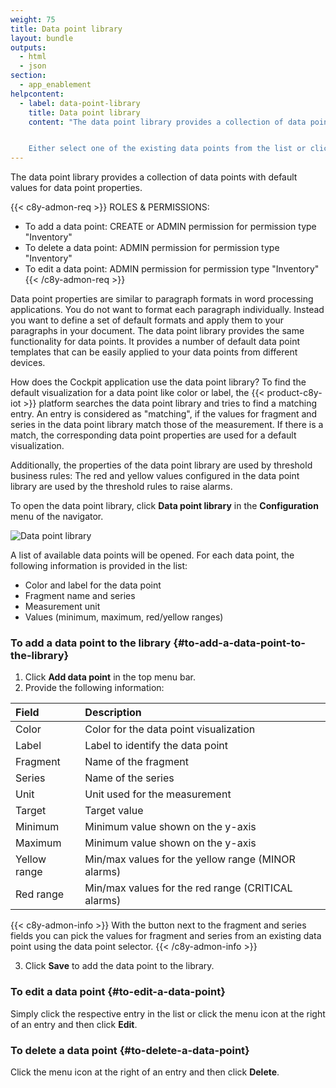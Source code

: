 ```yaml
---
weight: 75
title: Data point library
layout: bundle
outputs:
  - html
  - json
section:
  - app_enablement
helpcontent:
  - label: data-point-library
    title: Data point library
    content: "The data point library provides a collection of data points with default values for data point properties, which serve as templates that can be easily applied to your data points from different devices. To find default values for a data point like color or label, Cumulocity IoT searches the data point library for a matching entry. If there is match, the corresponding data point properties are used for the default visualization.


    Either select one of the existing data points from the list or click **Add data point** at the top right to add a new data point to the library which meets your individual needs."
---
```


The data point library provides a collection of data points with default values for data point properties.

{{< c8y-admon-req >}}
ROLES & PERMISSIONS:

- To add a data point: CREATE or ADMIN permission for permission type "Inventory"
- To delete a data point: ADMIN permission for permission type "Inventory"
- To edit a data point: ADMIN permission for permission type "Inventory"
  {{< /c8y-admon-req >}}

Data point properties are similar to paragraph formats in word processing applications. You do not want to format each paragraph individually. Instead you want to define a set of default formats and apply them to your paragraphs in your document. The data point library provides the same functionality for data points. It provides a number of default data point templates that can be easily applied to your data points from different devices.

How does the Cockpit application use the data point library? To find the default visualization for a data point like color or label, the {{< product-c8y-iot >}} platform searches the data point library and tries to find a matching entry. An entry is considered as "matching", if the values for fragment and series in the data point library match those of the measurement. If there is a match, the corresponding data point properties are used for a default visualization.

Additionally, the properties of the data point library are used by threshold business rules: The red and yellow values configured in the data point library are used by the threshold rules to raise alarms.

To open the data point library, click **Data point library** in the **Configuration** menu of the navigator.

![Data point library](/images/users-guide/cockpit/cockpit-data-point-library.png)

A list of available data points will be opened. For each data point, the following information is provided in the list:

* Color and label for the data point
* Fragment name and series
* Measurement unit
* Values (minimum, maximum, red/yellow ranges)

### To add a data point to the library {#to-add-a-data-point-to-the-library}

1. Click **Add data point** in the top menu bar.
2. Provide the following information:

  |Field|Description|
|:---|:---|
|Color|Color for the data point visualization
|Label|Label to identify the data point
|Fragment|Name of the fragment
|Series|Name of the series
|Unit|Unit used for the measurement
|Target|Target value
|Minimum|Minimum value shown on the y-axis
|Maximum|Minimum value shown on the y-axis
|Yellow range|Min/max values for the yellow range (MINOR alarms)
|Red range|Min/max values for the red range (CRITICAL alarms)

{{< c8y-admon-info >}}
With the button next to the fragment and series fields you can pick the values for fragment and series from an existing data point using the data point selector.
{{< /c8y-admon-info >}}

3. Click **Save** to add the data point to the library.

### To edit a data point {#to-edit-a-data-point}

Simply click the respective entry in the list or click the menu icon at the right of an entry and then click **Edit**.


### To delete a data point {#to-delete-a-data-point}

Click the menu icon at the right of an entry and then click **Delete**.
